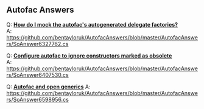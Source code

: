 ## Autofac Answers

Q:  [**How do I mock the autofac's autogenerated delegate factories?**](http://stackoverflow.com/questions/6327762/how-do-i-mock-the-autofacs-autogenerated-delegate-factories)  
A: https://github.com/bentayloruk/AutofacAnswers/blob/master/AutofacAnswers/SoAnswer6327762.cs

Q:  [**Configure autofac to ignore constructors marked as obsolete**](http://stackoverflow.com/questions/6407530/configure-autofac-to-ignore-constructors-marked-as-obsolete)  
A: https://github.com/bentayloruk/AutofacAnswers/blob/master/AutofacAnswers/SoAnswer6407530.cs

Q: [**Autofac and open generics**](http://stackoverflow.com/questions/6598956/autofac-and-open-generics)
A: https://github.com/bentayloruk/AutofacAnswers/blob/master/AutofacAnswers/SoAnswer6598956.cs


